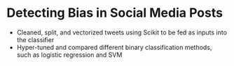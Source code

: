 # Detecting Bias in Social Media Posts 
- Cleaned, split, and vectorized tweets using Scikit to be fed as inputs into the classifier
- Hyper-tuned and compared different binary classification methods, such as logistic regression and SVM
